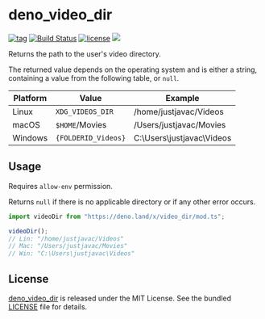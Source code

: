 # deno_video_dir

[![tag](https://img.shields.io/github/release/justjavac/deno_video_dir)](https://github.com/justjavac/deno_video_dir/releases)
[![Build Status](https://github.com/justjavac/deno_video_dir/workflows/ci/badge.svg?branch=master)](https://github.com/justjavac/deno_video_dir/actions)
[![license](https://img.shields.io/github/license/justjavac/deno_video_dir)](https://github.com/justjavac/deno_video_dir/blob/master/LICENSE)
[![](https://img.shields.io/badge/deno-v1.3-green.svg)](https://github.com/denoland/deno)

Returns the path to the user's video directory.

The returned value depends on the operating system and is either a string,
containing a value from the following table, or `null`.

|Platform | Value               | Example                   |
| ------- | ------------------- | ------------------------- |
| Linux   | `XDG_VIDEOS_DIR`    | /home/justjavac/Videos    |
| macOS   | `$HOME`/Movies      | /Users/justjavac/Movies   |
| Windows | `{FOLDERID_Videos}` | C:\Users\justjavac\Videos |

## Usage

Requires `allow-env` permission.

Returns `null` if there is no applicable directory or if any other error occurs.

```ts
import videoDir from "https://deno.land/x/video_dir/mod.ts";

videoDir();
// Lin: "/home/justjavac/Videos"
// Mac: "/Users/justjavac/Movies"
// Win: "C:\Users\justjavac\Videos"
```

## License

[deno_video_dir](https://github.com/justjavac/deno_video_dir) is released under the MIT License. See the bundled [LICENSE](./LICENSE) file for details.
